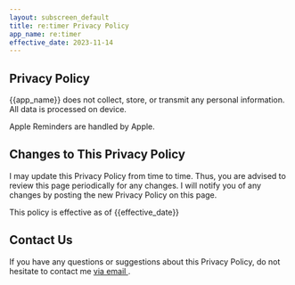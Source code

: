 ```yaml
---
layout: subscreen_default
title: re:timer Privacy Policy
app_name: re:timer
effective_date: 2023-11-14
---
```



## Privacy Policy

{{app_name}} does not collect, store, or transmit any personal information. All data is processed on device. 

Apple Reminders are handled by Apple. 


## Changes to This Privacy Policy

I may update this Privacy Policy from time to time. Thus, you are advised to review this page periodically for any changes. I will notify you of any changes by posting the new Privacy Policy on this page.

This policy is effective as of {{effective_date}}


## Contact Us

If you have any questions or suggestions about this Privacy Policy, do not hesitate to contact me <a href="mailto:nextcalc.feedback@gmail@@@com?subject={{app_name}} support website"
   onmouseover="this.href=this.href.replace('@@@','.')">
   via email
</a>.
